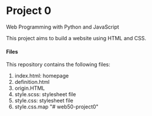 # Project 0

Web Programming with Python and JavaScript

This project aims to build a website using HTML and CSS.

#### Files
This repository contains the following files:
1. index.html: homepage
2. definition.html
3. origin.HTML
4. style.scss: stylesheet file
5. style.css: stylesheet file
6. style.css.map
"# web50-project0" 
